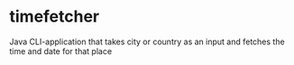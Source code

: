 # timefetcher
Java CLI-application that takes city or country as an input and fetches the time and date for that place

